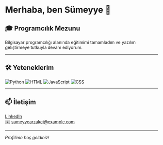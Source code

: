 # Merhaba, ben Sümeyye 👋

## 🎓 Programcılık Mezunu

Bilgisayar programcılığı alanında eğitimimi tamamladım ve yazılım geliştirmeye tutkuyla devam ediyorum.

---

## 🛠️ Yeteneklerim

![Python](https://img.shields.io/badge/Python-3670A0?style=for-the-badge&logo=python&logoColor=ffdd54) 
![HTML](https://img.shields.io/badge/HTML-E34F26?style=for-the-badge&logo=html5&logoColor=white) 
![JavaScript](https://img.shields.io/badge/JavaScript-F7DF1E?style=for-the-badge&logo=javascript&logoColor=black) 
![CSS](https://img.shields.io/badge/CSS-1572B6?style=for-the-badge&logo=css3&logoColor=white)

---

## 📫 İletişim

[LinkedIn](https://linkedin.com/in/sumeyyearzakci)  
✉️ sumeyyearzakci@example.com

---

*Profilime hoş geldiniz!*
